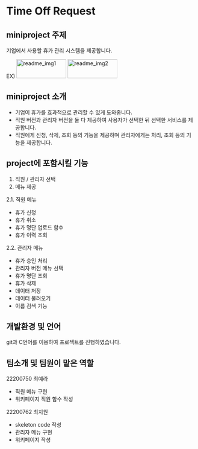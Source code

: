 # Time Off Request

## miniproject 주제
기업에서 사용할 휴가 관리 시스템을 제공합니다.

EX)
<img width="132" height="50" alt="readme_img1" src="https://user-images.githubusercontent.com/126394721/236672788-48190f56-4f2b-450e-8485-80c9f69be055.png">
<img width="132" height="50" alt="readme_img2" src="https://user-images.githubusercontent.com/126394721/236672822-fdb7aa27-e584-4bfc-9fa8-192979af9846.png">

## miniproject 소개
- 기업이 휴가를 효과적으로 관리할 수 있게 도와줍니다.
- 직원 버전과 관리자 버전을 둘 다 제공하여 사용자가 선택한 뒤 선택한 서비스를 제공합니다.
- 직원에게 신청, 삭제, 조회 등의 기능을 제공하며 관리자에게는 처리, 조회 등의 기능을 제공합니다.

## project에 포함시킬 기능 
1. 직원 / 관리자 선택
2. 메뉴 제공

2.1. 직원 메뉴
- 휴가 신청 
- 휴가 취소
- 휴가 명단 업로드 함수
- 휴가 이력 조회

2.2. 관리자 메뉴
- 휴가 승인 처리 
- 관리자 버전 메뉴 선택
- 휴가 명단 조회
- 휴가 삭제 
- 데이터 저장 
- 데이터 불러오기 
- 이름 검색 기능

## 개발환경 및 언어
git과 C언어를 이용하여 프로젝트를 진행하였습니다.

## 팀소개 및 팀원이 맡은 역할
22200750 최예라 
- 직원 메뉴 구현
- 위키페이지 직원 함수 작성

22200762 최지원
- skeleton code 작성
- 관리자 메뉴 구현
- 위키페이지 작성
